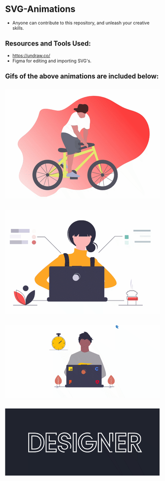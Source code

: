 # SVG-Animations
* Anyone can contribute to this repository, and unleash your creative skills.
## Resources and Tools Used:
* https://undraw.co/
* Figma for editing and importing SVG's.

## Gifs of the above animations are included below:
![Gif](https://github.com/SP-2605/SVG-Animations/blob/master/ALL%20gifs/Cycle-Animation.gif)
---------------------------------------------------------------------------------------------
![Gif](https://github.com/SP-2605/SVG-Animations/blob/master/ALL%20gifs/Girl-Laptop.gif)
---------------------------------------------------------------------------------------------
![Gif](https://github.com/SP-2605/SVG-Animations/blob/master/ALL%20gifs/Laptop-Boy.gif)
---------------------------------------------------------------------------------------------
![Gif](https://github.com/SP-2605/SVG-Animations/blob/master/ALL%20gifs/Letter-animation.gif)
---------------------------------------------------------------------------------------------
